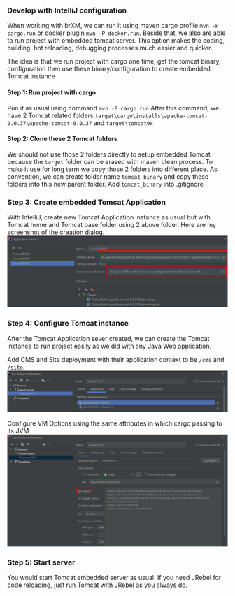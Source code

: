 ### Develop with IntelliJ configuration
When working with brXM, we can run it using maven cargo profile `mvn -P cargo.run` or docker plugin `mvn -P docker.run`.
Beside that, we also are able to run project with embedded tomcat server. This option makes the coding, building, 
hot reloading, debugging processes much easier and quicker.

The idea is that we run project with cargo one time, get the tomcat binary, configuration then use these binary/configuration
to create embedded Tomcat instance

#### Step 1: Run project with cargo
Run it as usual using command `mvn -P cargo.run`
After this command, we have 2 Tomcat related folders 
`target\cargo\installs\apache-tomcat-9.0.37\apache-tomcat-9.0.37` and `target\tomcat9x`

#### Step 2: Clone these 2 Tomcat folders
We should not use those 2 folders directly to setup embedded Tomcat because the `target` folder can be erased with maven 
clean process. To make it use for long term we copy those 2 folders into different place.
As convention, we can create folder name `tomcat_binary` and copy these folders into this new parent folder.
Add `tomcat_binary` into .gitignore

### Step 3: Create embedded Tomcat Application
With IntelliJ, create new Tomcat Application instance as usual but with Tomcat home and Tomcat base folder using 2 above 
folder. Here are my screenshot of the creation dialog.
![Image of creation dialog](https://raw.githubusercontent.com/Manifesto-Digital/brxm-spa-integration/dev/doc/images/CreateTomcatApplication.png)

### Step 4: Configure Tomcat instance
After the Tomcat Application sever created, we can create the Tomcat instance to run project easily as we did with any
Java Web application. 

Add CMS and Site deployment with their application context to be `/cms` and `/site`.
![Image of configure deployment](https://raw.githubusercontent.com/Manifesto-Digital/brxm-spa-integration/dev/doc/images/ConfigureDeployment.png)

Configure VM Options using the same attributes in which cargo passing to its JVM
![Image of configure VM Options](https://raw.githubusercontent.com/Manifesto-Digital/brxm-spa-integration/dev/doc/images/ConfigureVMOption.png)

### Step 5: Start server
You would start Tomcat embedded server as usual. If you need JRebel for code reloading, just run Tomcat with JRebel as you always do. 